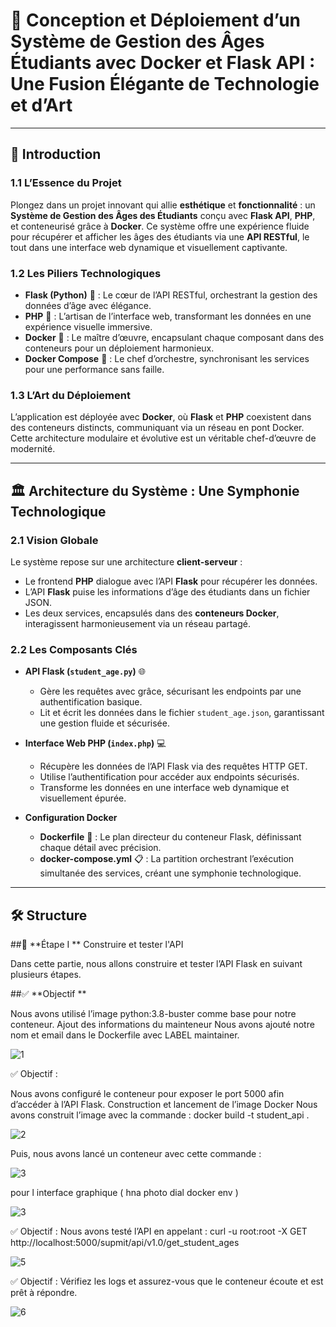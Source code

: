 # 🌌 **Conception et Déploiement d’un Système de Gestion des Âges Étudiants avec Docker et Flask API : Une Fusion Élégante de Technologie et d’Art**

---

## 🌟 **Introduction**

### 1.1 **L’Essence du Projet**  
Plongez dans un projet innovant qui allie **esthétique** et **fonctionnalité** : un **Système de Gestion des Âges des Étudiants** conçu avec **Flask API**, **PHP**, et conteneurisé grâce à **Docker**. Ce système offre une expérience fluide pour récupérer et afficher les âges des étudiants via une **API RESTful**, le tout dans une interface web dynamique et visuellement captivante.

### 1.2 **Les Piliers Technologiques**  
- **Flask (Python)** 🐍 : Le cœur de l’API RESTful, orchestrant la gestion des données d’âge avec élégance.  
- **PHP** 🔧 : L’artisan de l’interface web, transformant les données en une expérience visuelle immersive.  
- **Docker** 🐳 : Le maître d’œuvre, encapsulant chaque composant dans des conteneurs pour un déploiement harmonieux.  
- **Docker Compose** 🔄 : Le chef d’orchestre, synchronisant les services pour une performance sans faille.  

### 1.3 **L’Art du Déploiement**  
L’application est déployée avec **Docker**, où **Flask** et **PHP** coexistent dans des conteneurs distincts, communiquant via un réseau en pont Docker. Cette architecture modulaire et évolutive est un véritable chef-d’œuvre de modernité.

---

## 🏛️ **Architecture du Système : Une Symphonie Technologique**

### 2.1 **Vision Globale**  
Le système repose sur une architecture **client-serveur** :  
- Le frontend **PHP** dialogue avec l’API **Flask** pour récupérer les données.  
- L’API **Flask** puise les informations d’âge des étudiants dans un fichier JSON.  
- Les deux services, encapsulés dans des **conteneurs Docker**, interagissent harmonieusement via un réseau partagé.  

### 2.2 **Les Composants Clés**  

- **API Flask (`student_age.py`)** 🌐  
  - Gère les requêtes avec grâce, sécurisant les endpoints par une authentification basique.  
  - Lit et écrit les données dans le fichier `student_age.json`, garantissant une gestion fluide et sécurisée.  

- **Interface Web PHP (`index.php`)** 💻  
  - Récupère les données de l’API Flask via des requêtes HTTP GET.  
  - Utilise l’authentification pour accéder aux endpoints sécurisés.  
  - Transforme les données en une interface web dynamique et visuellement épurée.  

- **Configuration Docker**  
  - **Dockerfile** 📝 : Le plan directeur du conteneur Flask, définissant chaque détail avec précision.  
  - **docker-compose.yml** 📋 : La partition orchestrant l’exécution simultanée des services, créant une symphonie technologique.  

---

## 🛠️ **Structure**
##📌  **Étape I  ** Construire et tester l'API

Dans cette partie, nous allons construire et tester l’API Flask en suivant plusieurs étapes.

##✅  **Objectif  **

Nous avons utilisé l’image python:3.8-buster comme base pour notre conteneur. Ajout des informations du mainteneur Nous avons ajouté notre nom et email dans le Dockerfile avec LABEL maintainer.

![1](https://github.com/user-attachments/assets/8241d778-6338-4552-8061-0784ea1cb1a2)

✅ Objectif :

Nous avons configuré le conteneur pour exposer le port 5000 afin d’accéder à l’API Flask. Construction et lancement de l’image Docker Nous avons construit l’image avec la commande : docker build -t student_api .

![2](https://github.com/user-attachments/assets/ee402eaa-c2c8-4b7d-9977-dc8170f2abf3)



Puis, nous avons lancé un conteneur avec cette commande :

![3](https://github.com/user-attachments/assets/54b8f933-878d-4b53-9bd9-0f14ad36c7b1)

pour l interface graphique 
( hna photo dial docker env ) 


![3](https://github.com/user-attachments/assets/fc685883-f960-4019-b39e-728212fd6054)


✅ Objectif : Nous avons testé l’API en appelant : curl -u root:root -X GET http://localhost:5000/supmit/api/v1.0/get_student_ages

![5](https://github.com/user-attachments/assets/b7c9085a-9c75-4843-9c19-a205db2e6e2f)

✅ Objectif :  Vérifiez les logs et assurez-vous que le conteneur écoute et est prêt à
répondre.

![6](https://github.com/user-attachments/assets/8133ed1b-6713-4356-9779-f87fedefbed2)







